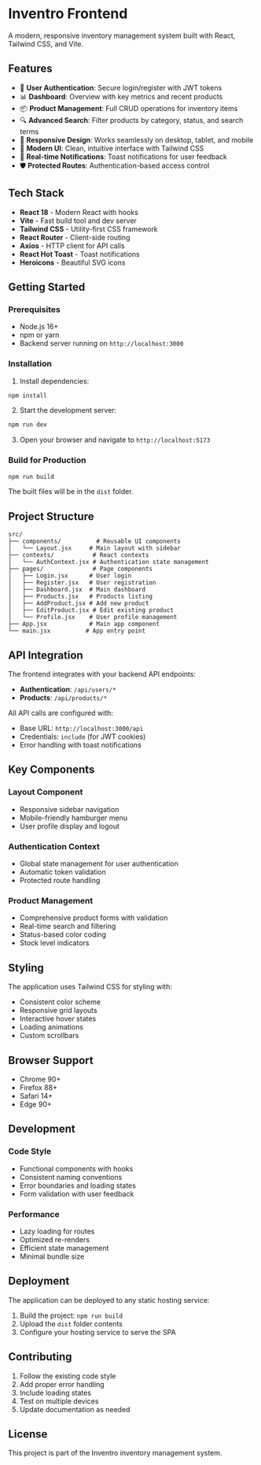 # Inventro Frontend

A modern, responsive inventory management system built with React, Tailwind CSS, and Vite.

## Features

- 🔐 **User Authentication**: Secure login/register with JWT tokens
- 📊 **Dashboard**: Overview with key metrics and recent products
- 📦 **Product Management**: Full CRUD operations for inventory items
- 🔍 **Advanced Search**: Filter products by category, status, and search terms
- 📱 **Responsive Design**: Works seamlessly on desktop, tablet, and mobile
- 🎨 **Modern UI**: Clean, intuitive interface with Tailwind CSS
- 🔔 **Real-time Notifications**: Toast notifications for user feedback
- 🛡️ **Protected Routes**: Authentication-based access control

## Tech Stack

- **React 18** - Modern React with hooks
- **Vite** - Fast build tool and dev server
- **Tailwind CSS** - Utility-first CSS framework
- **React Router** - Client-side routing
- **Axios** - HTTP client for API calls
- **React Hot Toast** - Toast notifications
- **Heroicons** - Beautiful SVG icons

## Getting Started

### Prerequisites

- Node.js 16+ 
- npm or yarn
- Backend server running on `http://localhost:3000`

### Installation

1. Install dependencies:
```bash
npm install
```

2. Start the development server:
```bash
npm run dev
```

3. Open your browser and navigate to `http://localhost:5173`

### Build for Production

```bash
npm run build
```

The built files will be in the `dist` folder.

## Project Structure

```
src/
├── components/          # Reusable UI components
│   └── Layout.jsx     # Main layout with sidebar
├── contexts/           # React contexts
│   └── AuthContext.jsx # Authentication state management
├── pages/              # Page components
│   ├── Login.jsx      # User login
│   ├── Register.jsx   # User registration
│   ├── Dashboard.jsx  # Main dashboard
│   ├── Products.jsx   # Products listing
│   ├── AddProduct.jsx # Add new product
│   ├── EditProduct.jsx # Edit existing product
│   └── Profile.jsx    # User profile management
├── App.jsx            # Main app component
└── main.jsx          # App entry point
```

## API Integration

The frontend integrates with your backend API endpoints:

- **Authentication**: `/api/users/*`
- **Products**: `/api/products/*`

All API calls are configured with:
- Base URL: `http://localhost:3000/api`
- Credentials: `include` (for JWT cookies)
- Error handling with toast notifications

## Key Components

### Layout Component
- Responsive sidebar navigation
- Mobile-friendly hamburger menu
- User profile display and logout

### Authentication Context
- Global state management for user authentication
- Automatic token validation
- Protected route handling

### Product Management
- Comprehensive product forms with validation
- Real-time search and filtering
- Status-based color coding
- Stock level indicators

## Styling

The application uses Tailwind CSS for styling with:
- Consistent color scheme
- Responsive grid layouts
- Interactive hover states
- Loading animations
- Custom scrollbars

## Browser Support

- Chrome 90+
- Firefox 88+
- Safari 14+
- Edge 90+

## Development

### Code Style
- Functional components with hooks
- Consistent naming conventions
- Error boundaries and loading states
- Form validation with user feedback

### Performance
- Lazy loading for routes
- Optimized re-renders
- Efficient state management
- Minimal bundle size

## Deployment

The application can be deployed to any static hosting service:

1. Build the project: `npm run build`
2. Upload the `dist` folder contents
3. Configure your hosting service to serve the SPA

## Contributing

1. Follow the existing code style
2. Add proper error handling
3. Include loading states
4. Test on multiple devices
5. Update documentation as needed

## License

This project is part of the Inventro inventory management system.
